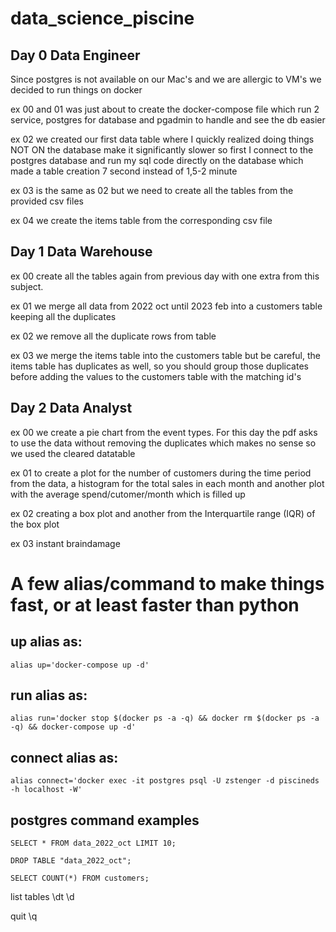 # data_science_piscine

## Day 0 Data Engineer

Since postgres is not available on our Mac's and we are allergic to VM's we decided to run things on docker

ex 00 and 01 was just about to create the docker-compose file which run 2 service, postgres for database and pgadmin to handle and see the db easier

ex 02 we created our first data table where I quickly realized doing things NOT ON the database make it significantly slower so first I connect to the postgres database and run my sql code directly on the database which made a table creation 7 second instead of 1,5-2 minute

ex 03 is the same as 02 but we need to create all the tables from the provided csv files

ex 04 we create the items table from the corresponding csv file

## Day 1 Data Warehouse

ex 00 create all the tables again from previous day with one extra from this subject.

ex 01 we merge all data from 2022 oct until 2023 feb into a customers table keeping all the duplicates

ex 02 we remove all the duplicate rows from table

ex 03 we merge the items table into the customers table but be careful, the items table has duplicates as well, so you should group those duplicates before adding the values to the customers table with the matching id's

## Day 2 Data Analyst

ex 00 we create a pie chart from the event types. For this day the pdf asks to use the data without removing the duplicates which makes no sense so we used the cleared datatable

ex 01 to create a plot for the number of customers during the time period from the data, a histogram for the total sales in each month and another plot with the average spend/cutomer/month which is filled up

ex 02 creating a box plot and another from the Interquartile range (IQR) of the box plot

ex 03 instant braindamage

# A few alias/command to make things fast, or at least faster than python

## up alias as:

```
alias up='docker-compose up -d'
```

## run alias as:
```
alias run='docker stop $(docker ps -a -q) && docker rm $(docker ps -a -q) && docker-compose up -d'
```

## connect alias as:
```
alias connect='docker exec -it postgres psql -U zstenger -d piscineds -h localhost -W'
```

## postgres command examples

```
SELECT * FROM data_2022_oct LIMIT 10;
```

```
DROP TABLE "data_2022_oct";
```

```
SELECT COUNT(*) FROM customers;
```

list tables \dt \d

quit \q
